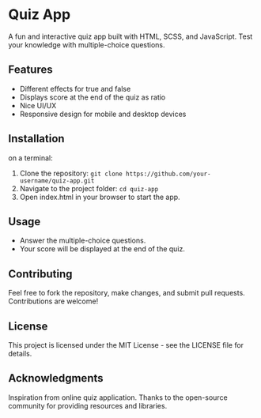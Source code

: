 # Quiz App

A fun and interactive quiz app built with HTML, SCSS, and JavaScript. Test your knowledge with multiple-choice questions.

## Features
- Different effects for true and false
- Displays score at the end of the quiz as ratio
- Nice UI/UX
- Responsive design for mobile and desktop devices

## Installation
on a terminal:
1. Clone the repository:
    `git clone https://github.com/your-username/quiz-app.git`
2. Navigate to the project folder:
    `cd quiz-app`
3. Open index.html in your browser to start the app.


## Usage
- Answer the multiple-choice questions.
- Your score will be displayed at the end of the quiz.

## Contributing
Feel free to fork the repository, make changes, and submit pull requests. Contributions are welcome!

## License
This project is licensed under the MIT License - see the LICENSE file for details.

## Acknowledgments
Inspiration from online quiz application.
Thanks to the open-source community for providing resources and libraries.